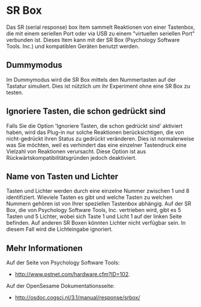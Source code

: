 # SR Box

Das SR (serial response) box Item sammelt Reaktionen von einer Tastenbox, die mit einem seriellen Port oder via USB zu einem "virtuellen seriellen Port" verbunden ist. Dieses Item kann mit der SR Box (Psychology Software Tools. Inc.) und kompatiblen Geräten benutzt werden. 

## Dummymodus

Im Dummymodus wird die SR Box mittels den Nummertasten auf der Tastatur simuliert. Dies ist nützlich um ihr Experiment ohne eine SR Box zu testen.

## Ignoriere Tasten, die schon gedrückt sind

Falls Sie die Option 'Ignoriere Tasten, die schon gedrückt sind' aktiviert haben, wird das Plug-in nur solche Reaktionen berücksichtigen, die von nicht-gedrückt ihren Status zu gedrückt veränderen. Dies ist normalerweise was Sie möchten, weil es verhindert das eine einzelner Tastendruck eine Vielzahl von Reaktionen verursacht. Diese Option ist aus Rückwärtskompatibilitätsgründen jedoch deaktiviert.

## Name von Tasten und Lichter

Tasten und Lichter werden durch eine einzelne Nummer zwischen 1 und 8 identifiziert. Wieviele Tasten es gibt und welche Tasten zu welchen Nummern gehören ist von Ihrer speziellen Tastenbox abhängig. Auf der SR Box, die von Psychology Software Tools, Inc. vertrieben wird, gibt es 5 Tasten und 5 Lichter, wobei sich Taste 1 und Licht 1 auf der linken Seite befinden. Auf anderen SR Boxen könnten Lichter nicht verfügbar sein. In diesem Fall wird die Lichteingabe ignoriert.

## Mehr Informationen

Auf der Seite von Psychology Software Tools:

- <http://www.pstnet.com/hardware.cfm?ID=102>.

Auf der OpenSesame Dokumentationsseite:

- <http://osdoc.cogsci.nl/3.1/manual/response/srbox/>
